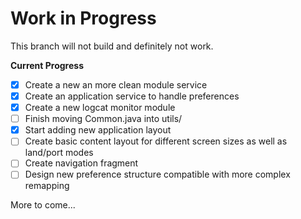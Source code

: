Work in Progress
================

This branch will not build and definitely not work. 


**Current Progress**

- [x] Create a new an more clean module service  
- [x] Create an application service to handle preferences  
- [x] Create a new logcat monitor module  
- [ ] Finish moving Common.java into utils/  
- [x] Start adding new application layout
- [ ] Create basic content layout for different screen sizes as well as land/port modes
- [ ] Create navigation fragment
- [ ] Design new preference structure compatible with more complex remapping  

More to come...

